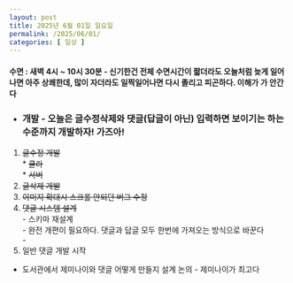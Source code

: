 ```yaml
---
layout: post
title: 2025년 6월 01일 일요일
permalink: /2025/06/01/
categories: [ 일상 ]
---
```

#### 수면 : 새벽 4시 ~ 10시 30분 - 신기한건 전체 수면시간이 짧더라도 오늘처럼 늦게 일어나면 아주 상쾌한데, 많이 자더라도 일찍일어나면 다시 졸리고 피곤하다. 이해가 가 안간다
* ### 개발 - 오늘은 글수정삭제와 댓글(답글이 아닌) 입력하면 보이기는 하는 수준까지 개발하자! 가즈아!
1. ~~글수정 개발~~<br>* ~~클라~~<br>* ~~서버~~
1. ~~글삭제 개발~~
1. ~~이미지 확대시 스크롤 안되던 버그 수정~~
1. ~~댓글 시스템 설계~~<br>- 스키마 재설계<br>- 완전 개편이 필요하다. 댓글과 답글 모두 한번에 가져오는 방식으로 바꾼다<br>- 
1. 일반 댓글 개발 시작
* 도서관에서 제미나이와 댓글 어떻게 만들지 설계 논의 - 제미나이가 최고다